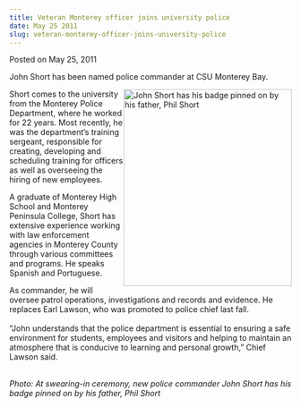 ```yaml
---
title: Veteran Monterey officer joins university police
date: May 25 2011
slug: veteran-monterey-officer-joins-university-police
---
```


 



<span class="date">Posted on May 25, 2011    </span>
<p>John Short has been named police commander at CSU Monterey
Bay.</p>
<p><img alt="John Short has his badge pinned on by his father, Phil Short" src="https://news.csumb.edu/sites/default/files/65/attachments/news/images/john_short_and_father_sm.jpg" style="float:right; width:300px; height:352px">Short comes to the
university from the Monterey Police Department, where he worked for
22 years. Most recently, he was the department&#x2019;s training sergeant,
responsible for creating, developing and scheduling training for
officers as well as overseeing the hiring of new employees.</img></p>
<p>A graduate of Monterey High School and Monterey Peninsula
College, Short has extensive experience working with law
enforcement agencies in Monterey County through various committees
and programs. He speaks Spanish and Portuguese.</p>
<p>As commander, he will oversee patrol operations, investigations
and records and evidence. He replaces Earl Lawson, who was promoted
to police chief last fall.<br>
<br>
&#x201C;John understands that the police department is essential to
ensuring a safe environment for students, employees and visitors
and helping to maintain an atmosphere that is conducive to learning
and personal growth,&#x201D; Chief Lawson said.</br></br></p>
<p><em>Photo: At swearing-in ceremony, new police commander John
Short has his badge pinned on by his father, Phil Short</em></p>
<p><br>
&#xA0;</br></p>





```
